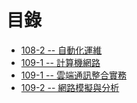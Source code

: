 # 目錄
* [108-2 -- 自動化運維](./108-2)
* [109-1 -- 計算機網路](./109-1/計算機網路)
* [109-1 -- 雲端通訊整合實務](./109-1/Docker)
* [109-2 -- 網路模擬與分析](./109-2)